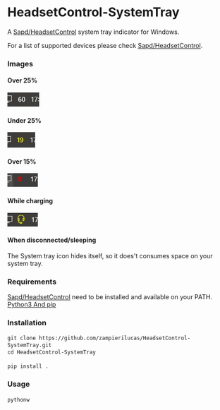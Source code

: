 HeadsetControl-SystemTray
=====
A [Sapd/HeadsetControl](https://github.com/Sapd/HeadsetControl) system tray indicator for Windows.

For a list of supported devices please check [Sapd/HeadsetControl](https://github.com/Sapd/HeadsetControl).  

### Images
#### Over 25%
![On Battery white](images/headset-battery-white-indicator.png)

#### Under 25%
![On Battery yellow](images/headset-battery-yellow-indicator.png)

#### Over 15%
![On Battery red](images/headset-battery-red-indicator.png)

#### While charging
![Charging](images/headset-charge-indicator.png)

#### When disconnected/sleeping
The System tray icon hides itself, so it does't consumes space on your system tray.

### Requirements
[Sapd/HeadsetControl](https://github.com/Sapd/HeadsetControl) need to be installed and available on your PATH.
[Python3 And pip](https://www.python.org/downloads/)

### Installation
```
git clone https://github.com/zampierilucas/HeadsetControl-SystemTray.git
cd HeadsetControl-SystemTray

pip install .
```

### Usage
```
pythonw 
```
